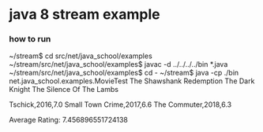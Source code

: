 # java 8 stream example

### how to run
~/stream$ cd src/net/java_school/examples
~/stream/src/net/java_school/examples$ javac -d ../../../../bin *.java
~/stream/src/net/java_school/examples$ cd -
~/stream$ java -cp ./bin net.java_school.examples.MovieTest
The Shawshank Redemption
The Dark Knight
The Silence Of The Lambs

Tschick,2016,7.0
Small Town Crime,2017,6.6
The Commuter,2018,6.3

Average Rating: 7.456896551724138
